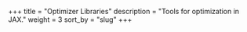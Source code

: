 +++
title = "Optimizer Libraries"
description = "Tools for optimization in JAX."
weight = 3
sort_by = "slug"
+++